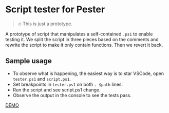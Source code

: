 # Script tester for Pester

> :fire: This is just a prototype.

A prototype of script that manipulates a self-contained `.ps1` to enable testing it. We split the script in three pieces based on the comments and rewrite the script to make it only contain functions. Then we revert it back.

## Sample usage

- To observe what is happening, the easiest way is to star VSCode, open `tester.ps1` and `script.ps1`. 
- Set breakpoints in `tester.ps1` on both `. $path` lines.
- Run the script and see script.ps1 change.
- Observe the output in the console to see the tests pass.

[DEMO](https://gyazo.com/5003ee5d2a501e0cbb8223653ec03974)
